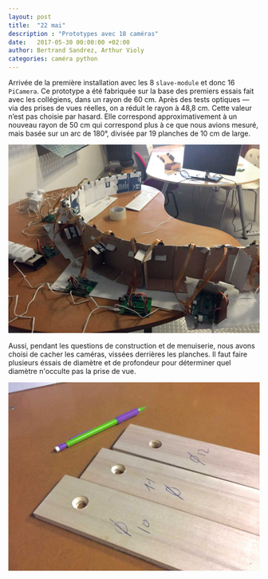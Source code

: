 ```yaml
---
layout: post
title:  "22 mai"
description : "Prototypes avec 18 caméras"
date:   2017-05-30 00:00:00 +02:00
author: Bertrand Sandrez, Arthur Violy
categories: caméra python
---
```


Arrivée de la première installation avec les 8 `slave-module` et donc 16 `PiCamera`. Ce prototype a été fabriquée sur la base des premiers essais fait avec les collégiens, dans un rayon de 60 cm. Après des tests optiques — via des prises de vues réelles, on a réduit le rayon à 48,8 cm. Cette valeur n’est pas choisie par hasard. Elle correspond approximativement à un nouveau rayon de 50 cm qui correspond plus à ce que nous avions mesuré, mais basée sur un arc de 180°, divisée par 19 planches de 10 cm de large.

![installation en carton](/images/prototype-slave-module-camera.jpg)

Aussi, pendant les questions de construction et de menuiserie, nous avons choisi de cacher les caméras, vissées derrières les planches. Il faut faire plusieurs éssais de diamètre et de profondeur pour déterminer quel diamètre n'occulte pas la prise de vue. 

![trous diamètres](/images/trous-diametres.jpg)